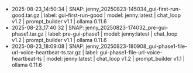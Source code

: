 - 2025-08-23_14:50:34  |  SNAP: jenny_20250823-145034_gui-first-run-good.tar.gz  |  label: gui-first-run-good  |  model: jenny:latest  |  chat_loop v1.2 | prompt_builder v1.1 | ollama 0.11.6
- 2025-08-23_17:40:32  |  SNAP: jenny_20250823-174032_pre-gui-phase1.tar.gz  |  label: pre-gui-phase1  |  model: jenny:latest  |  chat_loop v1.2 | prompt_builder v1.1 | ollama 0.11.6
- 2025-08-23_18:09:08  |  SNAP: jenny_20250823-180908_gui-phase1-file-url-voice-heartbeat-ts.tar.gz  |  label: gui-phase1-file-url-voice-heartbeat-ts  |  model: jenny:latest  |  chat_loop v1.2 | prompt_builder v1.1 | ollama 0.11.6
